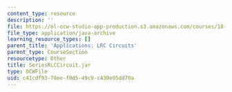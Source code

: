 ```yaml
---
content_type: resource
description: ''
file: https://ol-ocw-studio-app-production.s3.amazonaws.com/courses/18-03sc-differential-equations-fall-2011/c41cdf9378eef0d549c9c430e05dd70a_SeriesRLCCircuit.jar
file_type: application/java-archive
learning_resource_types: []
parent_title: 'Applications: LRC Circuits'
parent_type: CourseSection
resourcetype: Other
title: SeriesRLCCircuit.jar
type: OCWFile
uid: c41cdf93-78ee-f0d5-49c9-c430e05dd70a
---
```

